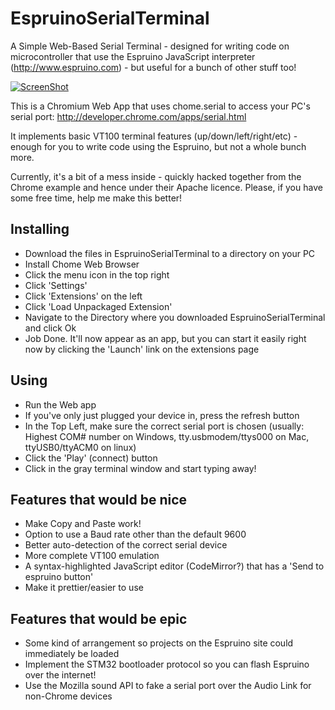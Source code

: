 EspruinoSerialTerminal
======================

A Simple Web-Based Serial Terminal - designed for writing code on microcontroller that use the Espruino JavaScript interpreter (http://www.espruino.com) - but useful for a bunch of other stuff too!

[![ScreenShot](https://raw.github.com/gfwilliams/EspruinoSerialTerminal/master/README.png)](http://youtu.be/4O5xKfazAWI)

This is a Chromium Web App that uses chome.serial to access your PC's serial port: http://developer.chrome.com/apps/serial.html

It implements basic VT100 terminal features (up/down/left/right/etc) - enough for you to write code using the Espruino, but not a whole bunch more.

Currently, it's a bit of a mess inside - quickly hacked together from the Chrome example and hence under their Apache licence. Please, if you have some free time, help me make this better!


Installing
----------

* Download the files in EspruinoSerialTerminal to a directory on your PC
* Install Chome Web Browser
* Click the menu icon in the top right
* Click 'Settings'
* Click 'Extensions' on the left
* Click 'Load Unpackaged Extension'
* Navigate to the Directory where you downloaded EspruinoSerialTerminal and click Ok
* Job Done. It'll now appear as an app, but you can start it easily right now by clicking the 'Launch' link on the extensions page

Using
-----

* Run the Web app
* If you've only just plugged your device in, press the refresh button
* In the Top Left, make sure the correct serial port is chosen (usually: Highest COM# number on Windows, tty.usbmodem/ttys000 on Mac, ttyUSB0/ttyACM0 on linux)
* Click the 'Play' (connect) button
* Click in the gray terminal window and start typing away!

Features that would be nice
----------------------------
* Make Copy and Paste work!
* Option to use a Baud rate other than the default 9600
* Better auto-detection of the correct serial device
* More complete VT100 emulation
* A syntax-highlighted JavaScript editor (CodeMirror?) that has a 'Send to espruino button'
* Make it prettier/easier to use

Features that would be epic
----------------------------
* Some kind of arrangement so projects on the Espruino site could immediately be loaded
* Implement the STM32 bootloader protocol so you can flash Espruino over the internet!
* Use the Mozilla sound API to fake a serial port over the Audio Link for non-Chrome devices
